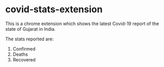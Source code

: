 # covid-stats-extension

This is a chrome extension which shows the latest Covid-19 report of the state of Gujarat in India.

The stats reported are:

1. Confirmed
2. Deaths
3. Recovered
